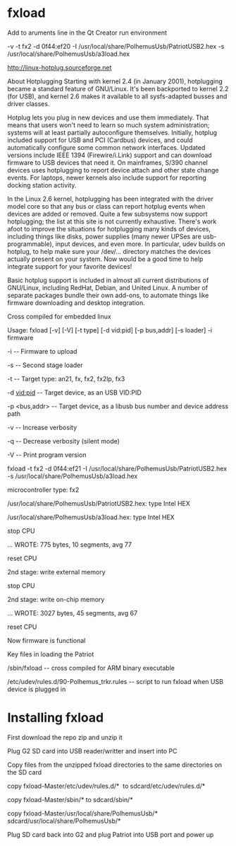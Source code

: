 # fxload


Add to aruments line in the Qt Creator run environment

-v -t fx2 -d 0f44:ef20 -I /usr/local/share/PolhemusUsb/PatriotUSB2.hex -s /usr/local/share/PolhemusUsb/a3load.hex

http://linux-hotplug.sourceforge.net

About Hotplugging
Starting with kernel 2.4 (in January 2001), hotplugging became a standard feature of GNU/Linux. It's been backported to kernel 2.2 (for USB), and kernel 2.6 makes it available to all sysfs-adapted busses and driver classes.

Hotplug lets you plug in new devices and use them immediately. That means that users won't need to learn so much system administration; systems will at least partially autoconfigure themselves. Initially, hotplug included support for USB and PCI (Cardbus) devices, and could automatically configure some common network interfaces. Updated versions include IEEE 1394 (Firewire/i.Link) support and can download firmware to USB devices that need it. On mainframes, S/390 channel devices uses hotplugging to report device attach and other state change events. For laptops, newer kernels also include support for reporting docking station activity.

In the Linux 2.6 kernel, hotplugging has been integrated with the driver model core so that any bus or class can report hotplug events when devices are added or removed. Quite a few subsystems now support hotplugging; the list at this site is not currently exhaustive. There's work afoot to improve the situations for hotplugging many kinds of devices, including things like disks, power supplies (many newer UPSes are usb-programmable), input devices, and even more. In particular, udev builds on hotplug, to help make sure your /dev/... directory matches the devices actually present on your system. Now would be a good time to help integrate support for your favorite devices!

Basic hotplug support is included in almost all current distributions of GNU/Linux, including RedHat, Debian, and United Linux. A number of separate packages bundle their own add-ons, to automate things like firmware downloading and desktop integration.

Cross compiled for embedded linux

Usage: fxload [-v] [-V] [-t type] [-d vid:pid] [-p bus,addr] [-s loader] -i firmware

  -i <path>       -- Firmware to upload
  
  -s <path>       -- Second stage loader
  
  -t <type>       -- Target type: an21, fx, fx2, fx2lp, fx3
  
  -d <vid:pid>    -- Target device, as an USB VID:PID
  
  -p <bus,addr>   -- Target device, as a libusb bus number and device address path
  
  -v              -- Increase verbosity

  -q              -- Decrease verbosity (silent mode)
  
  -V              -- Print program version
  
   fxload -t fx2 -d 0f44:ef21 -I /usr/local/share/PolhemusUsb/PatriotUSB2.hex -s /usr/local/share/PolhemusUsb/a3load.hex

microcontroller type: fx2

/usr/local/share/PolhemusUsb/PatriotUSB2.hex: type Intel HEX

/usr/local/share/PolhemusUsb/a3load.hex: type Intel HEX

stop CPU

... WROTE: 775 bytes, 10 segments, avg 77

reset CPU

2nd stage: write external memory

stop CPU

2nd stage: write on-chip memory

... WROTE: 3027 bytes, 45 segments, avg 67

reset CPU

Now firmware is functional

Key files in loading the Patriot 

/sbin/fxload -- cross compiled for ARM binary executable

 /etc/udev/rules.d/90-Polhemus_trkr.rules  -- script to run fxload when USB device is plugged in


# Installing fxload

First download the repo zip and unzip it

Plug G2 SD card into USB reader/writter and insert into PC

Copy files from the unzipped fxload directories to the same directories on the SD card

copy fxload-Master/etc/udev/rules.d/*  to sdcard/etc/udev/rules.d/*

copy fxload-Master/sbin/* to sdcard/sbin/*

copy fxload-Master/usr/local/share/PolhemusUsb/* sdcard/usr/local/share/PolhemusUsb/*

Plug SD card back into G2 and plug Patriot into USB port and power up
